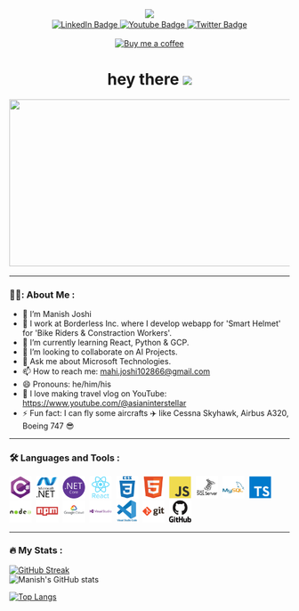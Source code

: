 <div id="header" align="center">
  <img src="https://media.giphy.com/media/M9gbBd9nbDrOTu1Mqx/giphy.gif" width="100"/>
</div>
<div id="badges" align="center">
  <a href="your-linkedin-URL">
    <img src="https://img.shields.io/badge/LinkedIn-blue?style=for-the-badge&logo=linkedin&logoColor=white" alt="LinkedIn Badge"/>
  </a>
  <a href="https://www.youtube.com/@asianinterstellar">
    <img src="https://img.shields.io/badge/YouTube-red?style=for-the-badge&logo=youtube&logoColor=white" alt="Youtube Badge"/>
  </a>
  <a href="https://twitter.com/mahi102866">
    <img src="https://img.shields.io/badge/Twitter-blue?style=for-the-badge&logo=twitter&logoColor=white" alt="Twitter Badge"/>
  </a>
  <br/>
  <img src="https://komarev.com/ghpvc/?username=Manish102866&style=flat-square&color=blue" alt=""/>
  <div align="center">
    <a href="https://www.buymeacoffee.com/manish102866">
      <img width="200" alt="Buy me a coffee" src="https://media.giphy.com/media/RETzc1mj7HpZPuNf3e/giphy.gif">
    </a>
  </div>  
  <h1>
    hey there
      <img src="https://media.giphy.com/media/hvRJCLFzcasrR4ia7z/giphy.gif" width="30px"/>
  </h1>
  <div align="center">
    <img src="https://media3.giphy.com/media/RbDKaczqWovIugyJmW/giphy.gif" width="600" height="300"/>
  </div>
</div>

---
  ### 👨‍💻: About Me :

- 🔭 I’m Manish Joshi
- :office: I work at Borderless Inc. where I develop webapp for 'Smart Helmet' for 'Bike Riders & Constraction Workers'.
- 🌱 I’m currently learning React, Python & GCP.
- 👯 I’m looking to collaborate on AI Projects.
- 💬 Ask me about Microsoft Technologies.
- 📫 How to reach me: mahi.joshi102866@gmail.com
- 😄 Pronouns: he/him/his
- 🎥 I love making travel vlog on YouTube: https://www.youtube.com/@asianinterstellar
- ⚡ Fun fact: I can fly some aircrafts ✈️ like Cessna Skyhawk, Airbus A320, Boeing 747 😎

---
### :hammer_and_wrench: Languages and Tools :

<div id="tools">
  <img src="https://github.com/devicons/devicon/blob/master/icons/csharp/csharp-original.svg" title="C#" alt="C#" width="40" height="40"/>&nbsp;
  <img src="https://github.com/devicons/devicon/blob/master/icons/dot-net/dot-net-original-wordmark.svg" title=".Net" alt=".NET" width="40" height="40"/>&nbsp;
  <img src="https://github.com/devicons/devicon/blob/master/icons/dotnetcore/dotnetcore-original.svg" title=".Net Core" alt=".NET Core" width="40" height="40"/>&nbsp;
  <img src="https://github.com/devicons/devicon/blob/master/icons/react/react-original-wordmark.svg" title="React" alt="React" width="40" height="40"/>&nbsp;
  <img src="https://github.com/devicons/devicon/blob/master/icons/css3/css3-plain-wordmark.svg"  title="CSS3" alt="CSS" width="40" height="40"/>&nbsp;
  <img src="https://github.com/devicons/devicon/blob/master/icons/html5/html5-original.svg" title="HTML5" alt="HTML" width="40" height="40"/>&nbsp;
  <img src="https://github.com/devicons/devicon/blob/master/icons/javascript/javascript-original.svg" title="JavaScript" alt="JavaScript" width="40" height="40"/>&nbsp;
  <img src="https://github.com/devicons/devicon/blob/master/icons/microsoftsqlserver/microsoftsqlserver-plain-wordmark.svg" title="MSSQL"  alt="MSSQL" width="40" height="40"/>&nbsp;
  <img src="https://github.com/devicons/devicon/blob/master/icons/mysql/mysql-original-wordmark.svg" title="MySQL"  alt="MySQL" width="40" height="40"/>&nbsp;
  <img src="https://github.com/devicons/devicon/blob/master/icons/typescript/typescript-original.svg" title="TypeScript" alt="TypeScript" width="40" height="40"/>&nbsp
  <img src="https://github.com/devicons/devicon/blob/master/icons/nodejs/nodejs-original-wordmark.svg" title="NodeJS" alt="NodeJS" width="40" height="40"/>&nbsp;
  <img src="https://github.com/devicons/devicon/blob/master/icons/npm/npm-original-wordmark.svg" title="NPM" alt="NPM" width="40" height="40"/>&nbsp;
  <img src="https://github.com/devicons/devicon/blob/master/icons/googlecloud/googlecloud-original-wordmark.svg" title="Google Cloud" alt="Google Cloud" width="40" height="40"/>&nbsp;
  <img src="https://github.com/devicons/devicon/blob/master/icons/visualstudio/visualstudio-plain-wordmark.svg" title="VisualStudio" **alt="VisualStudio" width="40" height="40"/>&nbsp;
  <img src="https://github.com/devicons/devicon/blob/master/icons/vscode/vscode-original-wordmark.svg" title="VSCode" **alt="VSCode" width="40" height="40"/>&nbsp;
  <img src="https://github.com/devicons/devicon/blob/master/icons/git/git-original-wordmark.svg" title="Git" **alt="Git" width="40" height="40"/>&nbsp;
  <img src="https://github.com/devicons/devicon/blob/master/icons/github/github-original-wordmark.svg" title="GitHub" **alt="GitHub" width="40" height="40"/>&nbsp;
</div>

---

### :fire: My Stats :

[![GitHub Streak](https://github-readme-streak-stats.herokuapp.com/?user=Manish102866&theme=dark&background=000000)](https://git.io/streak-stats)<br/>
![Manish's GitHub stats](https://github-readme-stats.vercel.app/api?username=Manish102866&show_icons=true&theme=radical)

[![Top Langs](https://github-readme-stats.vercel.app/api/top-langs/?username=Manish102866&layout=compact&theme=vision-friendly-dark)](https://github.com/anuraghazra/github-readme-stats)

<!--
**Manish102866/Manish102866** is a ✨ _special_ ✨ repository because its `README.md` (this file) appears on your GitHub profile.

Here are some ideas to get you started:

- 🔭 I’m Manish Joshi
- :office: I work at Borderless Inc. where I develop webapp for 'Smart Helmet' for 'Bike Riders & Constraction Workers'.
- 🌱 I’m currently learning React, Python & GCP
- 👯 I’m looking to collaborate on ...
- 🤔 I’m looking for help with ...
- 💬 Ask me about ...
- 📫 How to reach me: ...
- 😄 Pronouns: he/him/his
- ⚡ Fun fact: ...
-->

